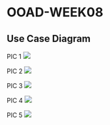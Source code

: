 # OOAD-WEEK08

## Use Case Diagram
 PIC 1
 ![](http://www.plantuml.com/plantuml/img/SoWkIImgAStDuU9oyezKqBLJq0W6YMX2k21-Q76gGab6ga9YGK5EPd9YIMP-dgQ2bOAZGd5kOawEGavYKYfGjvMZbnLGFHuD8HcPnGgPnJ5vbQab2ebv-K0bHJ5vKEqEgNafG5S00000)

 PIC 2
 ![](http://www.plantuml.com/plantuml/img/SoWkIImgAStDuR9ozB9II2nMS4p9pSpZqWWjJbKeoKXLI2meoCbCJYp9pC_J14c393Ivk9py8nLiQdHrOSg3GSPeGeIWIXnIyrA01WC0)
 
 PIC 3
 ![](http://www.plantuml.com/plantuml/img/NL2z3e8m4Dxx55-SO921aS60euCEwc3YKk2Kcd8bj1eVt_uGJKoQzBw_krvhw-JidgCMLREh82sQVbGiihCbk84WfqchJZfbE0zo478XjeSBrXjann3F4mmugR679tuC6qUOrNrmCBSq0nLEWxBmHpBeBST9K_5lJNcWGUGxRvNQ6i-q1CEmzA9PQcZ5P0Ln7trBbrKS44j_TuQPEaVzbPtv1atxyAGjLc6xVIcMbL0K0UtBKAH7rBwx_waF)
 
 PIC 4
 ![](http://www.plantuml.com/plantuml/img/JOwn3i8m44FtV8L7El03LHKLnC1ITOWO60yugP7Ij93hmD_JkoB1QFl9Tbk4NhACoHtxAve6vsMa3EzTtL7CE97GZGhNe8Bk7Pv9eSCyftWdYPEXkw0bbIPzPeHX4hClXI43WtvufJqQ66qJAsdZUuzlqIPLA-ZSjljdj9mVw-SF)
 
 PIC 5
 ![](http://www.plantuml.com/plantuml/img/LO-n3i8m44FtV8N7CfGFO40LFy30n7XAZoPAcaJ9LQ92_3k901Msi_radOSYb6MPlV9y4qX4jfCHZ3Qp5Xk3Aiw6H9bc9DAE9hx8wXajLgGbPfpEryzLJ4oEEN5MBQSmLL8RrYukWeT2Oz7twBxchdgRmFw8Bj4wSwZY01kqNqPkZ66Vtlb67y1tuJ2M_vBQ__F8KmqLgGjV)
